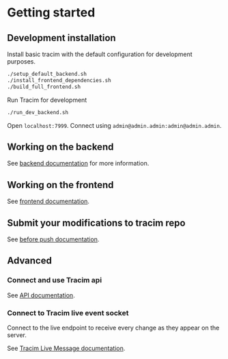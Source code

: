 # Getting started

## Development installation

Install basic tracim with the default configuration for development purposes.

```bash
./setup_default_backend.sh
./install_frontend_dependencies.sh
./build_full_frontend.sh
```

Run Tracim for development
```bash
./run_dev_backend.sh
```

Open `localhost:7999`.
Connect using `admin@admin.admin:admin@admin.admin`.

## Working on the backend

See [backend documentation](/docs/development/backend/working_in_backend.md) for more information.

## Working on the frontend

See [frontend documentation](/docs/development/frontend/working_in_frontend.md).

## Submit your modifications to tracim repo

See [before push documentation](/docs/development/getting_started/before_push.md).


## Advanced

### Connect and use Tracim api

See [API documentation](/docs/api-integration/api.md).

### Connect to Tracim live event socket

Connect to the live endpoint to receive every change as they appear on the server.

See [Tracim Live Message documentation](/docs/api-integration/tlm_event_socket.md).
